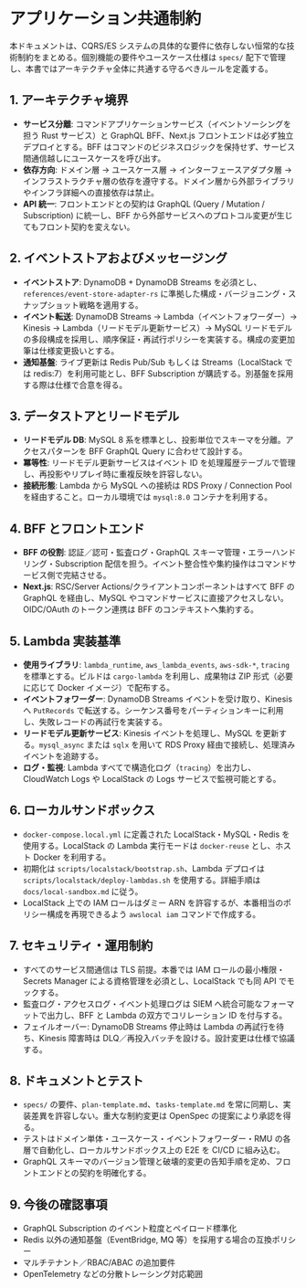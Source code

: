 # アプリケーション共通制約

本ドキュメントは、CQRS/ES システムの具体的な要件に依存しない恒常的な技術制約をまとめる。個別機能の要件やユースケース仕様は `specs/` 配下で管理し、本書ではアーキテクチャ全体に共通する守るべきルールを定義する。

## 1. アーキテクチャ境界
- **サービス分離**: コマンドアプリケーションサービス（イベントソーシングを担う Rust サービス）と GraphQL BFF、Next.js フロントエンドは必ず独立デプロイとする。BFF はコマンドのビジネスロジックを保持せず、サービス間通信越しにユースケースを呼び出す。
- **依存方向**: ドメイン層 → ユースケース層 → インターフェースアダプタ層 → インフラストラクチャ層の依存を遵守する。ドメイン層から外部ライブラリやインフラ詳細への直接依存は禁止。
- **API 統一**: フロントエンドとの契約は GraphQL (Query / Mutation / Subscription) に統一し、BFF から外部サービスへのプロトコル変更が生じてもフロント契約を変えない。

## 2. イベントストアおよびメッセージング
- **イベントストア**: DynamoDB + DynamoDB Streams を必須とし、`references/event-store-adapter-rs` に準拠した構成・バージョニング・スナップショット戦略を適用する。
- **イベント転送**: DynamoDB Streams → Lambda（イベントフォワーダー）→ Kinesis → Lambda（リードモデル更新サービス）→ MySQL リードモデルの多段構成を採用し、順序保証・再試行ポリシーを実装する。構成の変更加筆は仕様変更扱いとする。
- **通知基盤**: ライブ更新は Redis Pub/Sub もしくは Streams（LocalStack では redis:7）を利用可能とし、BFF Subscription が購読する。別基盤を採用する際は仕様で合意を得る。

## 3. データストアとリードモデル
- **リードモデル DB**: MySQL 8 系を標準とし、投影単位でスキーマを分離。アクセスパターンを BFF GraphQL Query に合わせて設計する。
- **冪等性**: リードモデル更新サービスはイベント ID を処理履歴テーブルで管理し、再投影やリプレイ時に重複反映を許容しない。
- **接続形態**: Lambda から MySQL への接続は RDS Proxy / Connection Pool を経由すること。ローカル環境では `mysql:8.0` コンテナを利用する。

## 4. BFF とフロントエンド
- **BFF の役割**: 認証／認可・監査ログ・GraphQL スキーマ管理・エラーハンドリング・Subscription 配信を担う。イベント整合性や集約操作はコマンドサービス側で完結させる。
- **Next.js**: RSC/Server Actions/クライアントコンポーネントはすべて BFF の GraphQL を経由し、MySQL やコマンドサービスに直接アクセスしない。OIDC/OAuth のトークン連携は BFF のコンテキストへ集約する。

## 5. Lambda 実装基準
- **使用ライブラリ**: `lambda_runtime`, `aws_lambda_events`, `aws-sdk-*`, `tracing` を標準とする。ビルドは `cargo-lambda` を利用し、成果物は ZIP 形式（必要に応じて Docker イメージ）で配布する。
- **イベントフォワーダー**: DynamoDB Streams イベントを受け取り、Kinesis へ `PutRecords` で転送する。シーケンス番号をパーティションキーに利用し、失敗レコードの再試行を実装する。
- **リードモデル更新サービス**: Kinesis イベントを処理し、MySQL を更新する。`mysql_async` または `sqlx` を用いて RDS Proxy 経由で接続し、処理済みイベントを追跡する。
- **ログ・監視**: Lambda すべてで構造化ログ（`tracing`）を出力し、CloudWatch Logs や LocalStack の Logs サービスで監視可能とする。

## 6. ローカルサンドボックス
- `docker-compose.local.yml` に定義された LocalStack・MySQL・Redis を使用する。LocalStack の Lambda 実行モードは `docker-reuse` とし、ホスト Docker を利用する。
- 初期化は `scripts/localstack/bootstrap.sh`、Lambda デプロイは `scripts/localstack/deploy-lambdas.sh` を使用する。詳細手順は `docs/local-sandbox.md` に従う。
- LocalStack 上での IAM ロールはダミー ARN を許容するが、本番相当のポリシー構成を再現できるよう `awslocal iam` コマンドで作成する。

## 7. セキュリティ・運用制約
- すべてのサービス間通信は TLS 前提。本番では IAM ロールの最小権限・Secrets Manager による資格管理を必須とし、LocalStack でも同 API でモックする。
- 監査ログ・アクセスログ・イベント処理ログは SIEM へ統合可能なフォーマットで出力し、BFF と Lambda の双方でコリレーション ID を付与する。
- フェイルオーバー: DynamoDB Streams 停止時は Lambda の再試行を待ち、Kinesis 障害時は DLQ／再投入バッチを設ける。設計変更は仕様で協議する。

## 8. ドキュメントとテスト
- `specs/` の要件、`plan-template.md`、`tasks-template.md` を常に同期し、実装差異を許容しない。重大な制約変更は OpenSpec の提案により承認を得る。
- テストはドメイン単体・ユースケース・イベントフォワーダー・RMU の各層で自動化し、ローカルサンドボックス上の E2E を CI/CD に組み込む。
- GraphQL スキーマのバージョン管理と破壊的変更の告知手順を定め、フロントエンドとの契約を明確化する。

## 9. 今後の確認事項
- GraphQL Subscription のイベント粒度とペイロード標準化
- Redis 以外の通知基盤（EventBridge, MQ 等）を採用する場合の互換ポリシー
- マルチテナント／RBAC/ABAC の追加要件
- OpenTelemetry などの分散トレーシング対応範囲
